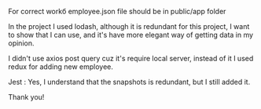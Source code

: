 For correct workб  employee.json file should be in public/app folder

In the project I used lodash, although it is redundant for this project, I want to show that I can use, and it's 
have  more elegant way of getting data in my opinion.

I didn't use axios post query cuz it's require local server, instead of it I used redux for adding new employee.

Jest : Yes, I understand that the snapshots is redundant, but I still added it.

Thank you!

